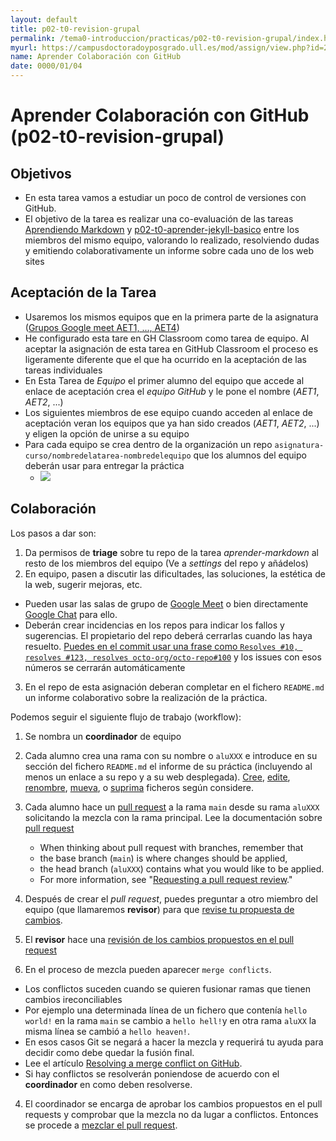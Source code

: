 ```yaml
---
layout: default
title: p02-t0-revision-grupal
permalink: /tema0-introduccion/practicas/p02-t0-revision-grupal/index.html
myurl: https://campusdoctoradoyposgrado.ull.es/mod/assign/view.php?id=284635
name: Aprender Colaboración con GitHub
date: 0000/01/04
---
```


# Aprender Colaboración con GitHub (p02-t0-revision-grupal)

## Objetivos

* En esta tarea vamos a estudiar un poco de control de versiones con GitHub. 
* El objetivo de la tarea es realizar una co-evaluación de las tareas [Aprendiendo Markdown]({{site.baseurl}}/tema0-introduccion/practicas/p02-t0-aprender-markdown/index.html)  y [p02-t0-aprender-jekyll-basico]({{site.baseurl}}/tema0-introduccion/practicas/p02-t0-aprender-jekyll-basico/) entre los miembros del mismo equipo, valorando lo realizado, resolviendo dudas y emitiendo colaborativamente un informe sobre cada uno de los web sites

## Aceptación de la Tarea

* Usaremos los mismos equipos que en la primera parte de la asignatura ([Grupos Google meet AET1, ..., AET4](https://campusdoctoradoyposgrado.ull.es/mod/page/view.php?id=284636))
* He configurado esta tare en GH Classroom como tarea de equipo. Al aceptar la asignación de esta tarea en GitHub Classroom el proceso es ligeramente diferente que el que ha ocurrido en la aceptación de las tareas individuales
* En Esta Tarea de *Equipo* el primer alumno del equipo que accede al enlace de aceptación crea el *equipo GitHub* y le pone el nombre (*AET1*, *AET2*, ...)
* Los siguientes miembros de ese equipo cuando acceden al enlace de aceptación veran los equipos que ya han sido creados (*AET1*, *AET2*, ...) y eligen la opción de unirse  a su equipo 
* Para cada equipo se crea dentro de la organización un repo `asignatura-curso/nombredelatarea-nombredelequipo` que los alumnos del equipo  deberán usar para entregar la práctica
   * ![]({{site.baseurl}}/assets/images/classroom-equipos.png)


## Colaboración

Los pasos a dar son:

1. Da permisos de **triage** sobre tu repo de la tarea *aprender-markdown* al resto de los miembros del equipo (Ve a *settings* del repo y añádelos)
2. En equipo, pasen a discutir las dificultades, las soluciones, la estética de la web, sugerir mejoras, etc. 
  * Pueden usar las salas de grupo de [Google Meet](https://campusdoctoradoyposgrado.ull.es/mod/page/view.php?id=284636) o bien directamente [Google Chat](https://chat.google.com) para ello. 
  * Deberán crear incidencias en los repos para indicar los fallos y  sugerencias. El propietario del repo deberá cerrarlas cuando las haya resuelto. [Puedes en el commit usar una frase como `Resolves #10, resolves #123, resolves octo-org/octo-repo#100`](https://docs.github.com/en/free-pro-team@latest/github/managing-your-work-on-github/linking-a-pull-request-to-an-issue) y los issues con esos números se cerrarán automáticamente
3. En el repo de esta asignación deberan completar en el fichero `README.md` un informe colaborativo sobre la realización de la práctica. 

Podemos seguir el siguiente flujo de trabajo (workflow):


1. Se nombra un **coordinador** de equipo
2. Cada alumno  crea una rama con su nombre o `aluXXX` e introduce en su sección del fichero `README.md` el informe de su práctica (incluyendo al menos un enlace a su repo y a su web desplegada).
[Cree](https://docs.github.com//en/free-pro-team@latest/articles/creating-new-files), [edite](https://docs.github.com//en/free-pro-team@latest/articles/editing-files), [renombre](https://docs.github.com//en/free-pro-team@latest/articles/renaming-a-file), [mueva](https://docs.github.com//en/free-pro-team@latest/articles/moving-a-file-to-a-new-location), o [suprima](https://docs.github.com//en/free-pro-team@latest/articles/deleting-files) ficheros según considere.
3. Cada alumno hace un [pull request](https://docs.github.com/en/free-pro-team@latest/articles/creating-a-pull-request) a la rama `main` desde su rama `aluXXX` solicitando la mezcla con la rama principal. Lee la documentación sobre [pull request](https://docs.github.com/en/free-pro-team@latest/articles/creating-a-pull-request)

    * When thinking about pull request with branches, remember that 
    * the base branch (`main`) is where changes should be applied, 
    * the head branch (`aluXXX`) contains what you would like to be applied.
    * For more information, see "[Requesting a pull request review](https://docs.github.com//en/free-pro-team@latest/articles/requesting-a-pull-request-review)."

4. Después de crear el *pull request*, puedes preguntar a
  otro miembro del equipo (que llamaremos **revisor**) para que [revise tu propuesta de cambios](https://docs.github.com//en/free-pro-team@latest/articles/reviewing-proposed-changes-in-a-pull-request).  
 
4. El **revisor** hace una [revisión de los cambios propuestos en el  pull request](https://docs.github.com/en/free-pro-team@latest/github/collaborating-with-issues-and-pull-requests/reviewing-proposed-changes-in-a-pull-request)
4. En el proceso de mezcla pueden aparecer `merge conflicts`.
  * Los conflictos suceden cuando se quieren fusionar ramas que tienen cambios ireconciliables 
  * Por ejemplo una determinada línea de un fichero que contenía `hello world!` en la rama `main` se cambio a `hello hell!`y en otra rama `aluXX` la misma línea se cambió a `hello heaven!`. 
  * En esos casos Git se negará a hacer la mezcla y requerirá tu ayuda para decidir como debe quedar  la fusión final.
  * Lee el artículo [Resolving a merge conflict on GitHub](https://docs.github.com/en/free-pro-team@latest/github/collaborating-with-issues-and-pull-requests/resolving-a-merge-conflict-on-github). 
  * Si hay conflictos se resolverán poniendose de acuerdo con el **coordinador** en como deben resolverse.
4. El coordinador se encarga de aprobar los cambios propuestos en el pull requests y comprobar que la mezcla no da lugar a conflictos. Entonces se procede a [mezclar el pull request](https://docs.github.com/en/free-pro-team@latest/github/collaborating-with-issues-and-pull-requests/merging-a-pull-request). 

